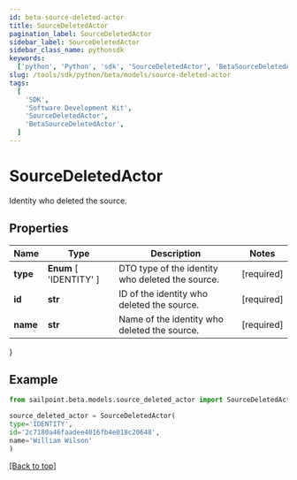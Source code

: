 ```yaml
---
id: beta-source-deleted-actor
title: SourceDeletedActor
pagination_label: SourceDeletedActor
sidebar_label: SourceDeletedActor
sidebar_class_name: pythonsdk
keywords:
  ['python', 'Python', 'sdk', 'SourceDeletedActor', 'BetaSourceDeletedActor']
slug: /tools/sdk/python/beta/models/source-deleted-actor
tags:
  [
    'SDK',
    'Software Development Kit',
    'SourceDeletedActor',
    'BetaSourceDeletedActor',
  ]
---
```


# SourceDeletedActor

Identity who deleted the source.

## Properties

| Name | Type | Description | Notes |
| --- | --- | --- | --- |
| **type** | **Enum** [ 'IDENTITY' ] | DTO type of the identity who deleted the source. | [required] |
| **id** | **str** | ID of the identity who deleted the source. | [required] |
| **name** | **str** | Name of the identity who deleted the source. | [required] |

}

## Example

```python
from sailpoint.beta.models.source_deleted_actor import SourceDeletedActor

source_deleted_actor = SourceDeletedActor(
type='IDENTITY',
id='2c7180a46faadee4016fb4e018c20648',
name='William Wilson'
)

```

[[Back to top]](#)
